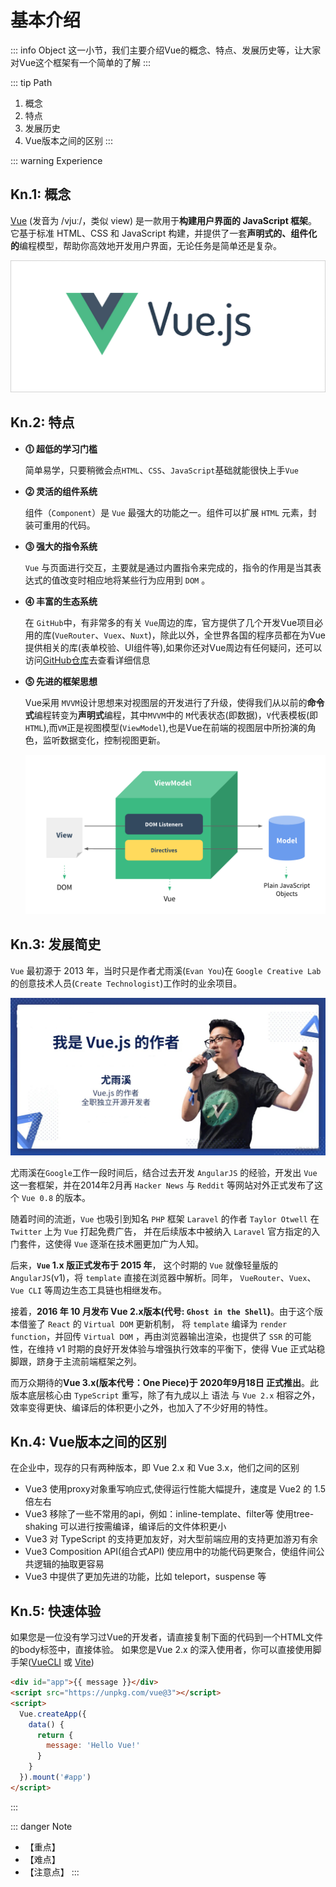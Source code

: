 # 基本介绍

::: info Object
这一小节，我们主要介绍Vue的概念、特点、发展历史等，让大家对Vue这个框架有一个简单的了解
:::

::: tip Path

1. 概念
2. 特点
3. 发展历史
4. Vue版本之间的区别
:::

::: warning Experience

## Kn.1: 概念

[Vue](https://cn.vuejs.org) (发音为 /vjuː/，类似 view) 是一款用于**构建用户界面的 JavaScript 框架**。
它基于标准 HTML、CSS 和 JavaScript 构建，并提供了一套**声明式的、组件化的**编程模型，帮助你高效地开发用户界面，无论任务是简单还是复杂。

![202206222257](./images/202206222257.png)

## Kn.2: 特点

* **⓵ 超低的学习门槛**

  简单易学，只要稍微会点`HTML`、`CSS`、`JavaScript`基础就能很快上手`Vue`

* **⓶ 灵活的组件系统**

  组件（`Component`）是 `Vue` 最强大的功能之一。组件可以扩展 `HTML` 元素，封装可重用的代码。

* **⓷ 强大的指令系统**

  `Vue` 与页面进行交互，主要就是通过内置指令来完成的，指令的作用是当其表达式的值改变时相应地将某些行为应用到 `DOM` 。

* **⓸ 丰富的生态系统**

  在 `GitHub`中，有非常多的有关 `Vue`周边的库，官方提供了几个开发Vue项目必用的库(`VueRouter`、`Vuex`、`Nuxt`)，除此以外，全世界各国的程序员都在为Vue提供相关的库(表单校验、UI组件等),如果你还对Vue周边有任何疑问，还可以访问[GitHub仓库](https://github.com/vuejs/awesome-vue)去查看详细信息

* **⓹ 先进的框架思想**

  Vue采用 `MVVM`设计思想来对视图层的开发进行了升级，使得我们从以前的**命令式**编程转变为**声明式**编程，其中`MVVM`中的 `M`代表状态(即数据)，`V`代表模板(即`HTML`),而`VM`正是视图模型(`ViewModel`),也是Vue在前端的视图层中所扮演的角色，监听数据变化，控制视图更新。

  ![MVVM](./images/202201082009.png)

## Kn.3: 发展简史

  `Vue` 最初源于 2013 年，当时只是作者尤雨溪(`Evan You`)在 `Google Creative Lab`的创意技术人员(`Create Technologist`)工作时的业余项目。

  ![尤雨溪](./images/202201071714.jpg)

  尤雨溪在`Google`工作一段时间后，结合过去开发 `AngularJS` 的经验，开发出 `Vue` 这一套框架，并在2014年2月再 `Hacker News` 与 `Reddit` 等网站对外正式发布了这个 `Vue 0.8` 的版本。

  随着时间的流逝，`Vue` 也吸引到知名 `PHP` 框架 `Laravel` 的作者 `Taylor Otwell` 在 `Twitter` 上为 `Vue` 打起免费广告， 并在后续版本中被纳入 `Laravel` 官方指定的入门套件，这使得 `Vue` 逐渐在技术圈更加广为人知。

  后来，**`Vue` 1.x 版正式发布于 2015 年**， 这个时期的 `Vue` 就像轻量版的 `AngularJS`(v1)，将 `template` 直接在浏览器中解析。同年， `VueRouter`、`Vuex`、`Vue CLI` 等周边生态工具链也相继发布。

  接着，**2016 年 10 月发布 Vue 2.x版本(代号: `Ghost in the Shell`)**。由于这个版本借鉴了 `React` 的 `Virtual DOM` 更新机制， 将 `template` 编译为 `render function`，并回传 `Virtual DOM` ，再由浏览器输出渲染，也提供了 `SSR` 的可能性，在维持 v1 时期的良好开发体验与增强执行效率的平衡下，使得 Vue 正式站稳脚跟，跻身于主流前端框架之列。

  而万众期待的**Vue 3.x(版本代号：One Piece)于 2020年9月18日 正式推出**。此版本底层核心由 `TypeScript` 重写，除了有九成以上 语法 与 `Vue 2.x` 相容之外，效率变得更快、编译后的体积更小之外，也加入了不少好用的特性。

## Kn.4: Vue版本之间的区别

在企业中，现存的只有两种版本，即 Vue 2.x  和 Vue 3.x，他们之间的区别

* Vue3 使用proxy对象重写响应式,使得运行性能大幅提升，速度是 Vue2 的 1.5 倍左右
* Vue3 移除了一些不常用的api，例如：inline-template、filter等 使用tree-shaking 可以进行按需编译，编译后的文件体积更小
* Vue3 对 TypeScript 的支持更加友好，对大型前端应用的支持更加游刃有余
* Vue3 Composition API(组合式API) 使应用中的功能代码更聚合，使组件间公共逻辑的抽取更容易
* Vue3 中提供了更加先进的功能，比如 teleport，suspense 等

## Kn.5: 快速体验

如果您是一位没有学习过Vue的开发者，请直接复制下面的代码到一个HTML文件的body标签中，直接体验。
如果您是Vue 2.x 的深入使用者，你可以直接使用脚手架([VueCLI](https://cli.vuejs.org) 或 [Vite](https://v2.vitejs.dev))

```html
<div id="app">{{ message }}</div>
<script src="https://unpkg.com/vue@3"></script>
<script>
  Vue.createApp({
    data() {
      return {
        message: 'Hello Vue!'
      }
    }
  }).mount('#app')
</script>
```

:::

::: danger Note

* 【重点】
* 【难点】
* 【注意点】
:::
